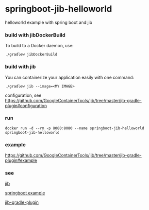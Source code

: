 # springboot-jib-helloworld
helloworld example with spring boot and jib

### build with jibDockerBuild
To build to a Docker daemon, use:

    ./gradlew jibDockerBuild

### build with jib
You can containerize your application easily with one command:

    ./gradlew jib --image=<MY IMAGE>
    
configuration, see https://github.com/GoogleContainerTools/jib/tree/master/jib-gradle-plugin#configuration

### run

    docker run -d --rm -p 8080:8080 --name springboot-jib-helloworld springboot-jib-helloworld

### example

https://github.com/GoogleContainerTools/jib/tree/master/jib-gradle-plugin#example

### see
[jib](https://github.com/GoogleContainerTools/jib)

[springboot example](https://github.com/GoogleContainerTools/jib/tree/master/examples/spring-boot)

[jib-gradle-plugin](https://github.com/GoogleContainerTools/jib/tree/master/jib-gradle-plugin)
